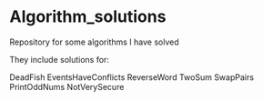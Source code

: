 # Algorithm_solutions
Repository for some algorithms I have solved 

They include solutions for:

DeadFish
EventsHaveConflicts
ReverseWord
TwoSum
SwapPairs
PrintOddNums
NotVerySecure
